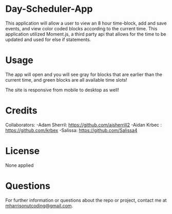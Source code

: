 # Day-Scheduler-App
 This application will allow a user to view an 8 hour time-block, add and save events, and view color coded blocks according to the current time. This application utilized Moment.js, a third party api that allows for the time to be updated and used for else if statements.


# Usage
The app will open and you will see gray for blocks that are earlier than the current time, and green blocks are all available time slots! 


The site is responsive from mobile to desktop as well!

# Credits

Collaborators:
    -Adam Sherril: https://github.com/ajsherrill2
    -Aidan Krbec : https://github.com/krbex
    -Salissa: https://github.com/Salissa4

# License 

None applied

# Questions

For further information or questions about the repo or project, contact me at mharrisonutcoding@gmail.com.